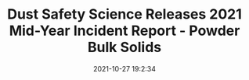 ---
"title": "Dust Safety Science Releases 2021 Mid-Year Incident Report - Powder Bulk Solids"
"date": "2021-10-27 19:2:34"
"feed_name": "GOOGLENEWSINDUSTRIAL"
"feed_website": "https://news.google.com/search?q=industrial%2Bincident&hl=en-US&gl=US&ceid=US:en"
"feed_rss": "https://news.google.com/rss/search?q=industrial%2Bincident&hl=en-US&gl=US&ceid=US:en"
"link": "https://www.powderbulksolids.com/industrial-fires-explosions/dust-safety-science-releases-2021-mid-year-incident-report"
"source": "{'href': 'https://www.powderbulksolids.com', 'title': 'Powder Bulk Solids'}"
"file": "_posts/2021-1-1-edb5d61d1df46ba7b9daa05b961db9bc6f0a4bf3.md"
"accident": "0"
"drilling": "0"
"dead": "0"
"injured": "0"
"arrested": "0"
"place": "unknown place"
"where": "unknown site"
"causes": "unknown"
"place_uri": "unknown place"
---